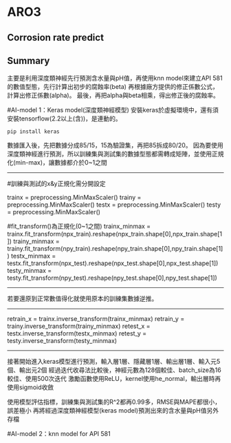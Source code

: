 # ARO3
## Corrosion rate predict

## Summary
主要是利用深度類神經先行預測含水量與pH值，再使用knn model來建立API 581的數值型態，先行計算出初步的腐蝕率(beta)
再根據廠方提供的修正係數公式，計算出修正係數(alpha)。
最後，再把alpha與beta相乘，得出修正後的腐蝕率。

#AI-model 1：Keras model(深度類神經模型)
安裝keras於虛擬環境中，還有須安裝tensorflow(2.2以上(含))，是連動的。
```
pip install keras
```

數據匯入後，先把數據分成85/15，15為驗證集，再把85拆成80/20。
因為要使用深度類神經進行預測，所以訓練集與測試集的數據型態都需轉成矩陣，並使用正規化(min-max)，讓數據都介於0~1之間

-------
#訓練與測試的x&y正規化需分開設定

trainx = preprocessing.MinMaxScaler()
trainy = preprocessing.MinMaxScaler()
testx = preprocessing.MinMaxScaler()
testy = preprocessing.MinMaxScaler()

#fit_transform()為正規化(0~1之間)
trainx_minmax = trainx.fit_transform(npx_train).reshape(npx_train.shape[0],npx_train.shape[1])
trainy_minmax = trainy.fit_transform(npy_train).reshape(npy_train.shape[0],npy_train.shape[1])
testx_minmax = testx.fit_transform(npx_test).reshape(npx_test.shape[0],npx_test.shape[1])
testy_minmax = testy.fit_transform(npy_test).reshape(npy_test.shape[0],npy_test.shape[1])

-------

若要還原到正常數值得化就使用原本的訓練集數據逆推。

-------
retrain_x = trainx.inverse_transform(trainx_minmax)
retrain_y = trainy.inverse_transform(trainy_minmax)
retest_x = testx.inverse_transform(testx_minmax)
retest_y = testy.inverse_transform(testy_minmax)

-------

接著開始進入keras模型進行預測，輸入層1層、隱藏層1層、輸出層1層、輸入元5個、輸出元2個
經過迭代收尋法比較後，神經元數為128個較佳、batch_size為16較佳、使用500次迭代
激勵函數使用ReLU，kernel使用he_normal，輸出層時再使用sigmoid收斂

使用模型評估指標，訓練集與測試集的R^2都再0.99多，RMSE與MAPE都很小，誤差極小
再將經過深度類神經模型(keras model)預測出來的含水量與pH值另外存檔

#AI-model 2：knn model for API 581

